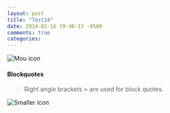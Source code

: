 ```yaml
---
layout: post
title: "Test14"
date: 2014-02-16 19:48:13 -0500
comments: true
categories: 
---
```


![Mou icon](http://mouapp.com/Mou_128.png) 

#### Blockquotes

> Right angle brackets &gt; are used for block quotes.

![Smaller icon](http://smallerapp.com/favicon.ico "Title here")